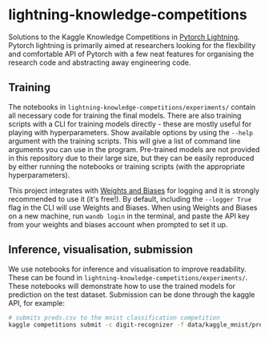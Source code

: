 # lightning-knowledge-competitions

Solutions to the Kaggle Knowledge Competitions in [Pytorch Lightning](https://pytorch-lightning.readthedocs.io/en/latest/).
Pytorch lightning is primarily aimed at researchers looking for the flexibility and comfortable API of Pytorch with a few
neat features for organising the research code and abstracting away engineering code.

## Training

The notebooks in ```lightning-knowledge-competitions/experiments/``` contain all necessary code for training the final models. There are also training scripts with a CLI for training models directly - these are mostly useful for playing with hyperparameters. Show available options by using the ```--help``` argument with the training scripts. This will give a list of command line arguments you can use in the program. Pre-trained models are not provided in this repository due to their large size, but they can be easily reproduced by either running the notebooks or training scripts (with the appropriate hyperparameters).

This project integrates with [Weights and Biases](https://wandb.ai/site) for logging and it is strongly recommended to use it (it's free!). By default, including the ```--logger True``` flag in the CLI will use Weights and Biases.
When using Weights and Biases on a new machine, run ```wandb login``` in the terminal, and paste the API key from your weights and biases account when prompted to set it up.

## Inference, visualisation, submission

We use notebooks for inference and visualisation to improve readability. These can be found in ```lightning-knowledge-competitions/experiments/```. These notebooks will demonstrate how to use the trained models for prediction on the test dataset. Submission can be done through the kaggle API, for example:
```bash
# submits preds.csv to the mnist classification competition
kaggle competitions submit -c digit-recognizer -f data/kaggle_mnist/preds.csv --message first_submission_with_api
